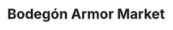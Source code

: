 ---
title: "Bodegón Armor Market"
url: /caracas/bodegon-armor-market-avenida-las-palmas/
shop: comodidad
---